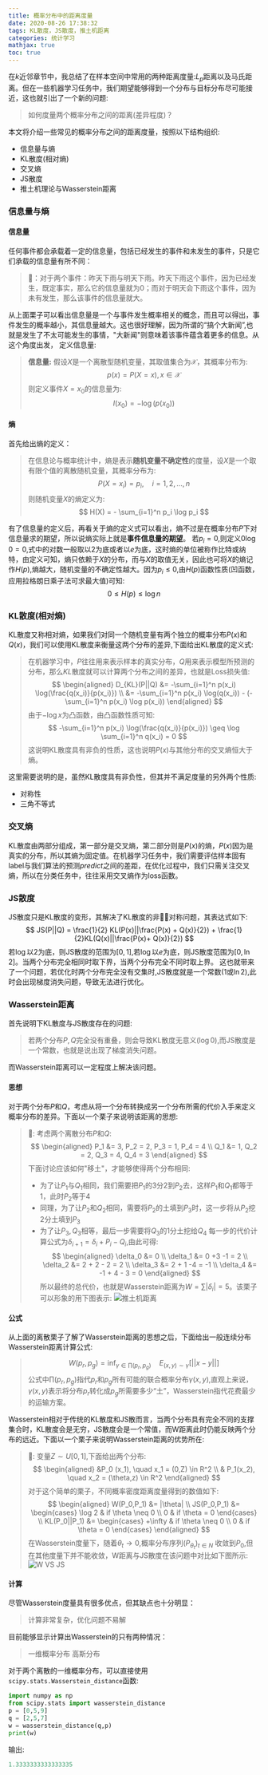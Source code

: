 ```yaml
---
title: 概率分布中的距离度量
date: 2020-08-26 17:38:32 
tags: KL散度，JS散度，推土机距离
categories: 统计学习
mathjax: true
toc: true
---
```

在$k$近邻章节中，我总结了在样本空间中常用的两种距离度量:$L_p$距离以及马氏距离。但在一些机器学习任务中，我们期望能够得到一个分布与目标分布尽可能接近，这也就引出了一个新的问题:
> 如何度量两个概率分布之间的距离(差异程度)？

本文将介绍一些常见的概率分布之间的距离度量，按照以下结构组织:
- 信息量与熵
- KL散度(相对熵)
- 交叉熵
- JS散度
- 推土机理论与Wasserstein距离
<!--more-->

### 信息量与熵 
#### 信息量
任何事件都会承载着一定的信息量，包括已经发生的事件和未发生的事件，只是它们承载的信息量有所不同：
> 🌰：对于两个事件：昨天下雨与明天下雨。昨天下雨这个事件，因为已经发生，既定事实，那么它的信息量就为0；而对于明天会下雨这个事件，因为未有发生，那么该事件的信息量就大。

从上面栗子可以看出信息量是一个与事件发生概率相关的概念，而且可以得出，事件发生的概率越小，其信息量越大。这也很好理解，因为所谓的“搞个大新闻”,也就是发生了不太可能发生的事情，"大新闻"则意味着该事件蕴含着更多的信息。从这个角度出发， 定义信息量:
> **信息量:** 假设$X$是一个离散型随机变量，其取值集合为$\mathcal{X}$，其概率分布为:
> $$
    p(x) = P(X = x), x \in \mathcal{X}
> $$
> 则定义事件$X = x_0$的信息量为:
> $$
    I(x_0) = -\log(p(x_0))
> $$

#### 熵 
首先给出熵的定义：
> 在信息论与概率统计中，熵是表示**随机变量不确定性**的度量，设$X$是一个取有限个值的离散随机变量，其概率分布为:
> $$
    P(X = x_i) = p_i, \quad i =1,2,\dots,n
> $$
则随机变量$X$的熵定义为:
$$
    H(X) = - \sum_{i=1}^n p_i \log p_i 
$$

有了信息量的定义后，再看关于熵的定义式可以看出，熵不过是在概率分布$P$下对信息量求的期望，所以说熵实际上就是**事件信息量的期望**。
若$p_i = 0$,则定义$0\log 0 =0$,式中的对数一般取以2为底或者以$e$为底，这时熵的单位被称作比特或纳特，由定义可知，熵只依赖于$X$的分布，而与$X$的取值无关，因此也可将$X$的熵记作$H(p)$,熵越大，随机变量的不确定性越大。因为$p_i \leq 0$,由$H(p)$函数性质(凹函数，应用拉格朗日乘子法可求最大值)可知:
$$
    0 \leq H(p) \leq \log n
$$

### KL散度(相对熵)
KL散度又称相对熵，如果我们对同一个随机变量有两个独立的概率分布$P(x)$和$Q(x)$，我们可以使用KL散度来衡量这两个分布的差异,下面给出KL散度的定义式:
> 在机器学习中，$P$往往用来表示样本的真实分布，$Q$用来表示模型所预测的分布，那么$KL$散度就可以计算两个分布之间的差异，也就是Loss损失值:
> $$
    \begin{aligned}
         D_{KL}(P||Q) &= -\sum_{i=1}^n p(x_i) \log(\frac{q(x_i)}{p(x_i)}) \\
            &= -\sum_{i=1}^n p(x_i) \log(q(x_i)) - (-\sum_{i=1}^n p(x_i) \log p(x_i))
    \end{aligned}
> $$
> 由于$-\log x$为凸函数，由凸函数性质可知:
> $$
     -\sum_{i=1}^n p(x_i) \log(\frac{q(x_i)}{p(x_i)}) \geq  \log \sum_{i=1}^n q(x_i) = 0 
> $$
> 这说明KL散度具有非负的性质，这也说明$P(x)$与其他分布的交叉熵恒大于熵。

这里需要说明的是，虽然KL散度具有非负性，但其并不满足度量的另外两个性质:
- 对称性
- 三角不等式

### 交叉熵
KL散度由两部分组成，第一部分是交叉熵，第二部分则是$P(x)$的熵，$P(x)$因为是真实的分布，所以其熵为固定值。在机器学习任务中，我们需要评估样本固有label与我们算法的预测$predict$之间的差距，在优化过程中，我们只需关注交叉熵，所以在分类任务中，往往采用交叉熵作为loss函数。

### JS散度 
JS散度只是KL散度的变形，其解决了KL散度的非对称问题，其表达式如下:
$$
    JS(P||Q) = \frac{1}{2} KL(P(x)||\frac{P(x) + Q(x)}{2}) + \frac{1}{2}KL(Q(x)||\frac{P(x)+ Q(x)}{2})
$$
若$\log$以2为底，则JS散度的范围为$[0,1]$,若$\log$以$e$为底，则JS散度范围为$[0,\ln 2]$。当两个分布完全相同时取下界，当两个分布完全不同时取上界。
这也就带来了一个问题，若优化时两个分布完全没有交集时,JS散度就是一个常数($1$或$\ln 2$),此时会出现梯度消失问题，导致无法进行优化。

### Wasserstein距离
首先说明下KL散度与JS散度存在的问题:
> 若两个分布$P,Q$完全没有重叠，则会导致KL散度无意义($\log 0$),而JS散度是一个常数，也就是说出现了梯度消失问题。

而Wasserstein距离可以一定程度上解决该问题。
#### 思想
对于两个分布$P$和$Q$，考虑从将一个分布转换成另一个分布所需的代价入手来定义概率分布的差异。下面以一个栗子来说明该距离的思想:
> 🌰: 考虑两个离散分布$P$和$Q$:
> $$
    \begin{aligned}
        P_1 &= 3, P_2 = 2, P_3 = 1, P_4 = 4 \\
        Q_1 &= 1, Q_2 = 2, Q_3 = 4, Q_4 = 3 
    \end{aligned}
> $$
> 下面讨论应该如何"移土"，才能够使得两个分布相同:
> - 为了让$P_1$与$Q_1$相同，我们需要把$P_1$的3分2到$P_2$去，这样$P_1$和$Q_1$都等于1，此时$P_2$等于4 
> - 同理，为了让$P_2$和$Q_2$相同，需要将$P_2$的土填到$P_3$时，这一步将从$P_2$挖2分土填到$P_3$
> - 为了让$P_3,Q_3$相等，最后一步需要将$Q_3$的1分土挖给$Q_4$
> 每一步的代价计算公式为$\delta_{i+1} = \delta_i + P_i - Q_i$,由此可得:
> $$
    \begin{aligned}
        \delta_0 &= 0 \\
        \delta_1 &= 0 +3 -1 = 2 \\
        \delta_2 &= 2 + 2 - 2 = 2 \\
        \delta_3 &= 2 + 1 -4 = -1 \\
        \delta_4 &= -1 + 4 - 3 = 0 
    \end{aligned}
> $$
> 所以最终的总代价，也就是Wasserstein距离为$W = \sum |\delta_i| = 5$。该栗子可以形象的用下图表示:
> ![推土机距离](https://raw.githubusercontent.com/xuejy19/xuejy19.github.io/source/Img/W_dis.png)

#### 公式
从上面的离散栗子了解了Wasserstein距离的思想之后，下面给出一般连续分布Wasserstein距离计算公式:
> $$
    W(p_r,p_g) = \inf_{\gamma \in \prod(p_r,p_g)} \quad E_{(x,y)\sim \gamma}[||x-y||]
> $$
> 公式中$\prod(p_r,p_g)$指代$p_r$和$p_g$所有可能的联合概率分布$\gamma(x,y)$,直观上来说，$\gamma(x,y)$表示将分布$p_r$转化成$p_g$所需要多少“土”，Wasserstein指代花费最少的运输方案。

Wasserstein相对于传统的KL散度和JS散而言，当两个分布具有完全不同的支撑集合时，KL散度会是无穷，JS散度会是一个常值，而W距离此时仍能反映两个分布的远近。下面以一个栗子来说明Wasserstein距离的优势所在:
> 🌰: 变量$Z \sim U[0,1]$,下面给出两个分布:
> $$
    \begin{aligned}
        &P_0 (x_1), \quad x_1 = (0,Z) \in R^2  \\
        & P_1(x_2), \quad x_2 = (\theta,z) \in R^2
    \end{aligned}
> $$
> 对于这个简单的栗子，不同概率密度距离度量得到的数值如下:
> $$
    \begin{aligned}
        W(P_0,P_1) &= |\theta| \\ 
        JS(P_0,P_1) &= \begin{cases}
             \log 2  & if \theta \neq 0 \\
             0  & if \theta = 0  
        \end{cases} \\
        KL(P_0||P_1) &= \begin{cases}
             +\infty  & if \theta \neq 0 \\
             0  & if \theta = 0  
        \end{cases}
    \end{aligned}
> $$
> 在Wasserstein度量下，随着$\theta_t \rightarrow 0$,概率分布序列$(P_{\theta_t})_{t \in N}$ 收敛到$P_0$,但在其他度量下并不能收敛，W距离与JS散度在该问题中对比如下图所示:
> ![$W VS JS$](https://raw.githubusercontent.com/xuejy19/xuejy19.github.io/source/Img/W.png)

#### 计算
尽管Wasserstein度量具有很多优点，但其缺点也十分明显：
> 计算非常复杂，优化问题不易解

目前能够显示计算出Wasserstein的只有两种情况：
> 一维概率分布
> 高斯分布 

对于两个离散的一维概率分布，可以直接使用`scipy.stats.Wasserstein_distance`函数:
```python
import numpy as np
from scipy.stats import wasserstein_distance
p = [0,5,9]
q = [2,5,7]
w = wasserstein_distance(q,p)
print(w)
```
输出:
```python
1.3333333333333335 
```


